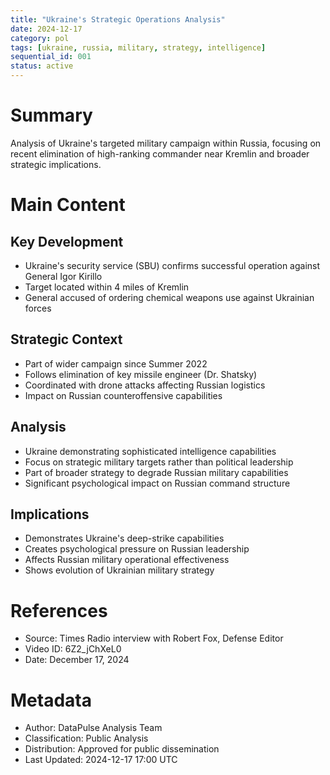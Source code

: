 ```yaml
---
title: "Ukraine's Strategic Operations Analysis"
date: 2024-12-17
category: pol
tags: [ukraine, russia, military, strategy, intelligence]
sequential_id: 001
status: active
---
```


# Summary
Analysis of Ukraine's targeted military campaign within Russia, focusing on recent elimination of high-ranking commander near Kremlin and broader strategic implications.

# Main Content

## Key Development
- Ukraine's security service (SBU) confirms successful operation against General Igor Kirillo
- Target located within 4 miles of Kremlin
- General accused of ordering chemical weapons use against Ukrainian forces

## Strategic Context
- Part of wider campaign since Summer 2022
- Follows elimination of key missile engineer (Dr. Shatsky)
- Coordinated with drone attacks affecting Russian logistics
- Impact on Russian counteroffensive capabilities

## Analysis
- Ukraine demonstrating sophisticated intelligence capabilities
- Focus on strategic military targets rather than political leadership
- Part of broader strategy to degrade Russian military capabilities
- Significant psychological impact on Russian command structure

## Implications
- Demonstrates Ukraine's deep-strike capabilities
- Creates psychological pressure on Russian leadership
- Affects Russian military operational effectiveness
- Shows evolution of Ukrainian military strategy

# References
- Source: Times Radio interview with Robert Fox, Defense Editor
- Video ID: 6Z2_jChXeL0
- Date: December 17, 2024

# Metadata
- Author: DataPulse Analysis Team
- Classification: Public Analysis
- Distribution: Approved for public dissemination
- Last Updated: 2024-12-17 17:00 UTC
